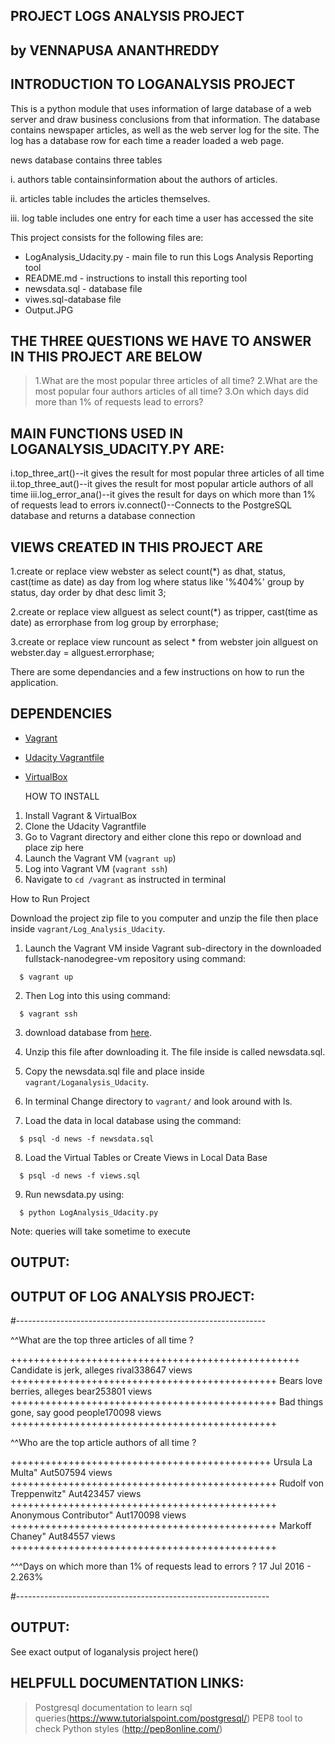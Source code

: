 ## PROJECT LOGS ANALYSIS PROJECT
## by VENNAPUSA ANANTHREDDY

## INTRODUCTION TO LOGANALYSIS PROJECT

This is a python module that uses information of large database of a web server and draw business conclusions from that information. The database contains newspaper articles, as well as the web server log for the site. The log has a database row for each time a reader loaded a web page.
 
 news database contains  three tables 

i. authors table  containsinformation about the authors of articles.

ii. articles table includes the articles themselves.

iii. log table includes one entry for each time a user has accessed the site

 This project consists for the following files are:

* LogAnalysis_Udacity.py - main file to run this Logs Analysis Reporting tool
* README.md - instructions to install this reporting tool
* newsdata.sql - database file
* viwes.sql-database file
* Output.JPG

## THE THREE QUESTIONS WE HAVE TO ANSWER IN THIS PROJECT ARE BELOW 
  
>   1.What are the most popular three articles of all time?
>   2.What are the most popular four authors articles of all time?
>   3.On which days did more than 1% of requests lead to errors?

## MAIN FUNCTIONS USED IN LOGANALYSIS_UDACITY.PY ARE: 

i.top_three_art()--it  gives the result for most popular three articles of all time
ii.top_three_aut()--it gives the result for most popular article authors of all time
iii.log_error_ana()--it gives the result for  days on which more than 1% of requests lead to errors
iv.connect()--Connects to the PostgreSQL database and returns a database connection

## VIEWS CREATED IN THIS PROJECT ARE
 
1.create or replace view webster as
select count(*) as dhat, 
status, cast(time as date) as day
from log where status like '%404%'
group by status, day
order by dhat desc limit 3;

2.create or replace view allguest as
select count(*) as tripper,
cast(time as date) as errorphase
from log
group by errorphase;

3.create or replace view runcount as
select * from webster join allguest
on webster.day = allguest.errorphase;

There are some dependancies and a few instructions on how to run the application.

 ## DEPENDENCIES

- [Vagrant](https://www.vagrantup.com/)
- [Udacity Vagrantfile](https://github.com/udacity/fullstack-nanodegree-vm)
- [VirtualBox](https://www.virtualbox.org/wiki/Downloads)

    
	HOW TO INSTALL
	
1. Install Vagrant & VirtualBox
2. Clone the Udacity Vagrantfile
3. Go to Vagrant directory and either clone this repo or download and place zip here
3. Launch the Vagrant VM (`vagrant up`)
4. Log into Vagrant VM (`vagrant ssh`)
5. Navigate to `cd /vagrant` as instructed in terminal

 How to Run Project

Download the project zip file to you computer and unzip the file then place inside `vagrant/Log_Analysis_Udacity`.

  1. Launch the Vagrant VM inside Vagrant sub-directory in the downloaded fullstack-nanodegree-vm repository using command:
  
  ```
    $ vagrant up
  ```
  2. Then Log into this using command:
  
  ```
    $ vagrant ssh
  ```
  3. download database from [here](https://d17h27t6h515a5.cloudfront.net/topher/2016/August/57b5f748_newsdata/newsdata.zip).

  4. Unzip this file after downloading it. The file inside is called newsdata.sql.

  5. Copy the newsdata.sql file and place inside `vagrant/Loganalysis_Udacity`.

  6. In terminal Change directory to `vagrant/` and look around with ls.

  7. Load the data in local database using the command:

  ```
    $ psql -d news -f newsdata.sql
  ```
  8. Load the Virtual Tables or Create Views in Local Data Base
  
  ```
    $ psql -d news -f views.sql
  ```
   9. Run newsdata.py using:
  ```
    $ python LogAnalysis_Udacity.py
  ```
  Note: queries will take sometime to execute 



## OUTPUT:

## OUTPUT OF LOG ANALYSIS PROJECT:

#--------------------------------------------------------------


  
  ^^What are the top three articles of all time ?

++++++++++++++++++++++++++++++++++++++++++++++++++
Candidate is jerk, alleges rival338647 views
++++++++++++++++++++++++++++++++++++++++++++++
Bears love berries, alleges bear253801 views
++++++++++++++++++++++++++++++++++++++++++++++
Bad things gone, say good people170098 views
++++++++++++++++++++++++++++++++++++++++++++++

  ^^Who are the top article authors of all time ?

+++++++++++++++++++++++++++++++++++++++++++++
Ursula La Multa"        Aut507594 views
++++++++++++++++++++++++++++++++++++++++++++++
Rudolf von Treppenwitz" Aut423457 views
++++++++++++++++++++++++++++++++++++++++++++++
Anonymous Contributor"  Aut170098 views
++++++++++++++++++++++++++++++++++++++++++++++
Markoff Chaney" Aut84557 views
++++++++++++++++++++++++++++++++++++++++++++++

  ^^^Days on which more than 1% of requests lead to errors ?
        17 Jul 2016 - 2.263%
		
		
#---------------------------------------------------------------  
  
##  OUTPUT:

  See exact output of loganalysis project here()

##  HELPFULL DOCUMENTATION LINKS:

>  Postgresql documentation to learn sql queries(https://www.tutorialspoint.com/postgresql/)
>  PEP8 tool to check Python styles (http://pep8online.com/)